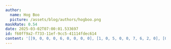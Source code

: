 ```yaml
---
author:
  name: Hog Boo
  picture: /assets/blog/authors/hogboo.png
maskRate: 0.54
date: 2025-03-02T07:00:01.533697
id: f60ff9a2-f733-11ef-9cc5-41114fdec614
content: '[[9, 0, 0, 0, 6, 0, 0, 0, 0], [1, 0, 5, 0, 0, 7, 6, 2, 0], [0, 0, 8, 0, 0, 0, 0, 9, 4], [4, 7, 1, 0, 8, 0, 9, 0, 2], [2, 0, 0, 6, 4, 0, 0, 0, 0], [0, 0, 3, 0, 7, 0, 0, 4, 0], [7, 8, 0, 3, 0, 4, 2, 1, 9], [5, 0, 4, 0, 0, 9, 0, 3, 0], [0, 9, 2, 8, 1, 0, 0, 7, 0]]'
---
```

